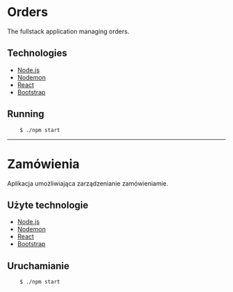 # Orders

The fullstack application managing orders.

## Technologies

* [Node.js](https://nodejs.org/en/)
* [Nodemon](https://nodemon.io/)
* [React](https://pl.reactjs.org/)
* [Bootstrap](https://getbootstrap.com/)

## Running

```
	$ ./npm start
```

***

# Zamówienia

Aplikacja umożliwiająca zarządzenianie zamówieniamie.

## Użyte technologie

* [Node.js](https://nodejs.org/en/)
* [Nodemon](https://nodemon.io/)
* [React](https://pl.reactjs.org/)
* [Bootstrap](https://getbootstrap.com/)

## Uruchamianie

```
	$ ./npm start
```

